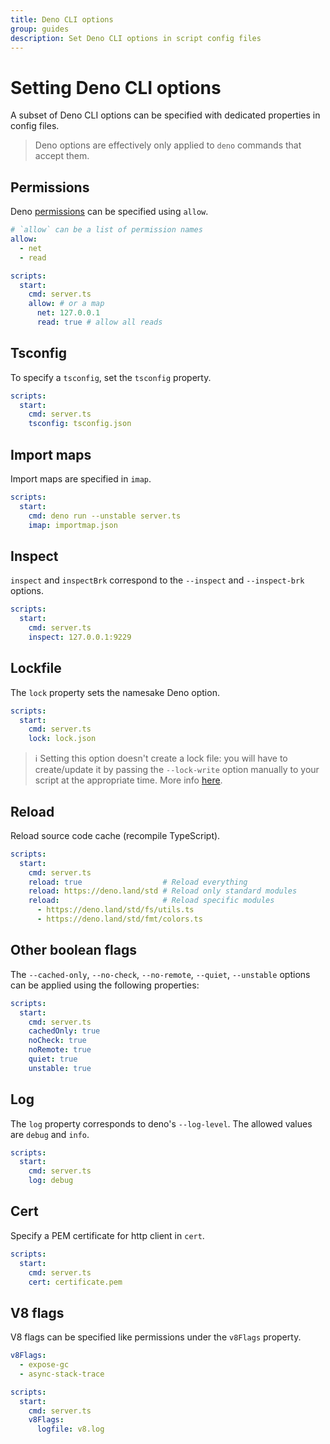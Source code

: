 ```yaml
---
title: Deno CLI options
group: guides
description: Set Deno CLI options in script config files
---
```

# Setting Deno CLI options

A subset of Deno CLI options can be specified with dedicated properties in config files. 

> Deno options are effectively only applied to `deno` commands that accept them.

## Permissions

Deno [permissions](https://deno.land/manual/getting_started/permissions) can be specified using `allow`.

```yaml
# `allow` can be a list of permission names
allow:
  - net
  - read

scripts:
  start:
    cmd: server.ts
    allow: # or a map
      net: 127.0.0.1
      read: true # allow all reads
```

## Tsconfig

To specify a `tsconfig`, set the `tsconfig` property.

```yaml
scripts:
  start:
    cmd: server.ts
    tsconfig: tsconfig.json
```

## Import maps

Import maps are specified in `imap`.

```yaml
scripts:
  start:
    cmd: deno run --unstable server.ts
    imap: importmap.json
```

## Inspect

`inspect` and `inspectBrk` correspond to the `--inspect` and `--inspect-brk` options.

```yaml
scripts:
  start:
    cmd: server.ts
    inspect: 127.0.0.1:9229
```

## Lockfile

The `lock` property sets the namesake Deno option.

```yaml
scripts:
  start:
    cmd: server.ts
    lock: lock.json
```

> ℹ️ Setting this option doesn't create a lock file: you will have to create/update it by passing the `--lock-write` option manually to your script at the appropriate time. More info [here](https://deno.land/manual/linking_to_external_code/integrity_checking).

## Reload

Reload source code cache (recompile TypeScript).

```yaml
scripts:
  start:
    cmd: server.ts
    reload: true                  # Reload everything
    reload: https://deno.land/std # Reload only standard modules
    reload:                       # Reload specific modules
      - https://deno.land/std/fs/utils.ts
      - https://deno.land/std/fmt/colors.ts
```

## Other boolean flags

The `--cached-only`, `--no-check`, `--no-remote`, `--quiet`, `--unstable` options can
be applied using the following properties:

```yaml
scripts:
  start:
    cmd: server.ts
    cachedOnly: true
    noCheck: true
    noRemote: true
    quiet: true
    unstable: true
```

## Log

The `log` property corresponds to deno's `--log-level`. The allowed values are `debug` and `info`.

```yaml
scripts:
  start:
    cmd: server.ts
    log: debug
```

## Cert

Specify a PEM certificate for http client in `cert`.

```yaml
scripts:
  start:
    cmd: server.ts
    cert: certificate.pem
```

## V8 flags

V8 flags can be specified like permissions under the `v8Flags` property.

```yaml
v8Flags:
  - expose-gc
  - async-stack-trace

scripts:
  start:
    cmd: server.ts
    v8Flags:
      logfile: v8.log
```
